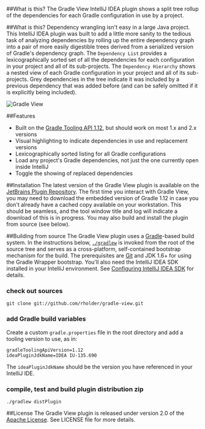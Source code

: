 ##What is this?
The Gradle View IntelliJ IDEA plugin shows a split tree rollup of the dependencies for each Gradle configuration in use
by a project.

##What is this?
Dependency wrangling isn't easy in a large Java project. This IntelliJ IDEA plugin was built to add a little more sanity
to the tedious task of analyzing dependencies by rolling up the entire dependency graph into a pair of more easily
digestible trees derived from a serialized version of Gradle's dependency graph. The `Dependency List` provides a
lexicographically sorted set of all the dependencies for each configuration in your project and all of its sub-projects.
The `Dependency Hierarchy` shows a nested view of each Gradle configuration in your project and all of its sub-projects.
Grey dependencies in the tree indicate it was included by a previous dependency that was added before (and can be safely
omitted if it is explicitly being included).

![Gradle View](http://plugins.jetbrains.com/files/7150/screenshot_14710.png)

##Features
 * Built on the [Gradle Tooling API 1.12](http://www.gradle.org/docs/1.12/userguide/embedding.html), but should work on most 1.x and 2.x versions
 * Visual highlighting to indicate dependencies in use and replacement versions
 * Lexicographically sorted listing for all Gradle configurations
 * Load any project's Gradle dependencies, not just the one currently open inside IntelliJ
 * Toggle the showing of replaced dependencies

##Installation
The latest version of the Gradle View plugin is available on the
[JetBrains Plugin Repository](http://plugins.jetbrains.com/). The first time you interact with Gradle View, you may
need to download the embedded version of Gradle 1.12 in case you don't already have a cached copy available on your
workstation. This should be seamless, and the tool window title and log will indicate a download of this is in progress.
You may also build and install the plugin from source (see below).

##Building from source
The Gradle View plugin uses a [Gradle](http://gradle.org)-based build system. In the instructions
below, [`./gradlew`](http://vimeo.com/34436402) is invoked from the root of the source tree and serves as
a cross-platform, self-contained bootstrap mechanism for the build. The prerequisites are
[Git](https://help.github.com/articles/set-up-git) and JDK 1.6+ for using the Gradle Wrapper bootstrap.
You'll also need the IntelliJ IDEA SDK installed in your IntelliJ environment. See
[Configuring IntelliJ IDEA SDK](http://confluence.jetbrains.net/display/IDEADEV/Getting+Started+with+Plugin+Development)
for details.

### check out sources
`git clone git://github.com/rholder/gradle-view.git`

### add Gradle build variables
Create a custom `gradle.properties` file in the root directory and add a tooling version to use, as in:

    gradleToolingApiVersion=1.12
    ideaPluginJdkName=IDEA IU-135.690

The `ideaPluginJdkName` should be the version you have referenced in your IntelliJ IDE.

### compile, test and build plugin distribution zip
`./gradlew distPlugin`

##License
The Gradle View plugin is released under version 2.0 of the
[Apache License](http://www.apache.org/licenses/LICENSE-2.0). See LICENSE file for more details.
